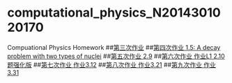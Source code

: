 # computational_physics_N2014301020170
Compuational Physics Homework
##[第三次作业](https://github.com/Youngjg/computational_physics_N2014301020170/blob/master/Exercise%203.md) 
##[第四次作业 1.5: A decay problem with two types of nuclei](https://www.zybuluo.com/Youngjg/note/505520)
##[第五次作业 2.9](https://www.zybuluo.com/Youngjg/note/533977)
##[第六次作业  作业L1 2.10题强化版](https://www.zybuluo.com/Youngjg/note/542237)
##[第七次作业  作业3.12](https://www.zybuluo.com/Youngjg/note/550098)
##[第八次作业  作业3.21](https://www.zybuluo.com/Youngjg/note/565804)
##[第九次作业  作业3.31](https://www.zybuluo.com/Youngjg/note/573473)
